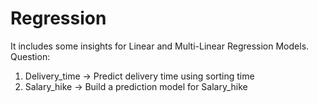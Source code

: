 # Regression
It includes some insights for Linear and Multi-Linear Regression Models.
Question:
  1) Delivery_time -> Predict delivery time using sorting time 
  2) Salary_hike -> Build a prediction model for Salary_hike
